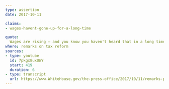 ```yaml
---
type: assertion
date: 2017-10-11

claims:
- wages-havent-gone-up-for-a-long-time

quote:
  Wages are rising – and you know you haven't heard that in a long time.
where: remarks on tax reform
sources:
- type: youtube
  id: 7pkgx8uxUWY
  start: 419
  duration: 6
- type: transcript
  url: https://www.WhiteHouse.gov/the-press-office/2017/10/11/remarks-president-trump-tax-reform
---
```

